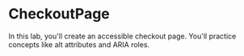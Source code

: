 # CheckoutPage
In this lab, you'll create an accessible checkout page.  You'll practice concepts like alt attributes and ARIA roles.
